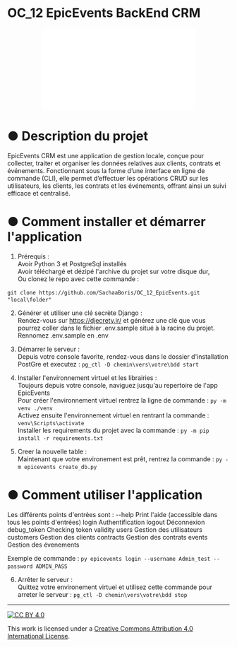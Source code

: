 # OC_12 EpicEvents BackEnd CRM  

<p align="center"><img src="https://github.com/SachaaBoris/OC_12_EpicEvents/blob/main/static/logo_w.png" width="346"/></p>
  
# ● Description du projet  
EpicEvents CRM est une application de gestion locale, conçue pour collecter, traiter et organiser les données relatives aux clients, contrats et événements. Fonctionnant sous la forme d’une interface en ligne de commande (CLI), elle permet d’effectuer les opérations CRUD sur les utilisateurs, les clients, les contrats et les événements, offrant ainsi un suivi efficace et centralisé.  
  
# ● Comment installer et démarrer l'application  
1. Prérequis :  
    Avoir Python 3 et PostgreSql installés  
    Avoir téléchargé et dézipé l'archive du projet sur votre disque dur,  
    Ou clonez le repo avec cette commande :  
  ```  
  git clone https://github.com/SachaaBoris/OC_12_EpicEvents.git "local\folder"
  ```  
  
2. Générer et utiliser une clé secrète Django :  
	Rendez-vous sur https://djecrety.ir/ et générez une clé que vous pourrez coller dans le fichier .env.sample situé à la racine du projet.  
	Rennomez .env.sample en .env  

3. Démarrer le serveur :  
	Depuis votre console favorite, rendez-vous dans le dossier d'installation PostGre et executez : `pg_ctl -D chemin\vers\votre\bdd start`

4. Installer l'environnement virtuel et les librairies :  
    Toujours depuis votre console, naviguez jusqu'au repertoire de l'app EpicEvents  
    Pour créer l'environnement virtuel rentrez la ligne de commande : `py -m venv ./venv`  
    Activez ensuite l'environnement virtuel en rentrant la commande : `venv\Scripts\activate`  
    Installer les requirements du projet avec la commande : `py -m pip install -r requirements.txt`  
  
5. Creer la nouvelle table :  
    Maintenant que votre environement est prêt, rentrez la commande : `py -m epicevents create_db.py`
  
  
# ● Comment utiliser l'application  
Les différents points d'entrées sont :
--help		  Print l'aide (accessible dans tous les points d'entrées)
login         Authentification
logout        Déconnexion
debug_token   Checking token validity
users         Gestion des utilisateurs
customers     Gestion des clients
contracts     Gestion des contrats
events		  Gestion des évenements

Exemple de commande : `py epicevents login --username Admin_test --password ADMIN_PASS`  
  
  
6. Arrêter le serveur :   
    Quittez votre environement virtuel et utilisez cette commande pour arreter le serveur : `pg_ctl -D chemin\vers\votre\bdd stop`
  
---  
  
[![CC BY 4.0][cc-by-shield]][cc-by]  
  
This work is licensed under a [Creative Commons Attribution 4.0 International License][cc-by].  
  
[cc-by]: http://creativecommons.org/licenses/by/4.0/  
[cc-by-shield]: https://img.shields.io/badge/License-CC%20BY%204.0-lightgrey.svg  
